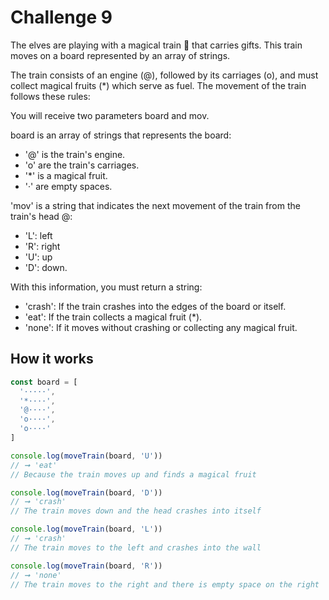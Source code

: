 # Challenge 9 

The elves are playing with a magical train 🚂 that carries gifts. This train moves on a board represented by an array of strings.

The train consists of an engine (@), followed by its carriages (o), and must collect magical fruits (*) which serve as fuel. The movement of the train follows these rules:

You will receive two parameters board and mov.

board is an array of strings that represents the board:

- '@' is the train's engine.
- 'o' are the train's carriages.
- '\*' is a magical fruit.
- '·' are empty spaces.

'mov' is a string that indicates the next movement of the train from the train's head @:

- 'L': left
- 'R': right
- 'U': up
- 'D': down.

With this information, you must return a string:

- 'crash': If the train crashes into the edges of the board or itself.
- 'eat': If the train collects a magical fruit (*).
- 'none': If it moves without crashing or collecting any magical fruit.

## How it works
```javascript
const board = [
  '·····',
  '*····',
  '@····',
  'o····',
  'o····'
]

console.log(moveTrain(board, 'U'))
// ➞ 'eat'
// Because the train moves up and finds a magical fruit

console.log(moveTrain(board, 'D'))
// ➞ 'crash'
// The train moves down and the head crashes into itself

console.log(moveTrain(board, 'L'))
// ➞ 'crash'
// The train moves to the left and crashes into the wall

console.log(moveTrain(board, 'R'))
// ➞ 'none'
// The train moves to the right and there is empty space on the right
```
